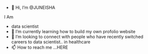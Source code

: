 - 👋 Hi, I’m @JUNEISHA

I Am

- data scientist
- 🌱 I’m currently learning how to build my own profolio website 
- 💞️ I’m looking to connect with people who have recently switched careers to data scientist.. in healthcare 
- 📫 How to reach me ...HERE 

<!---
JUNEISHA/JUNEISHA is a ✨ special ✨ repository because its `README.md` (this file) appears on your GitHub profile.
You can click the Preview link to take a look at your changes.
--->
